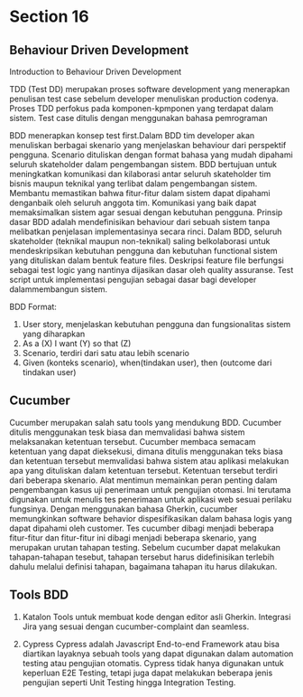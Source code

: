 # Section 16

## Behaviour Driven Development

Introduction to Behaviour Driven Development

TDD (Test DD) merupakan proses software development yang menerapkan penulisan test case sebelum developer menuliskan production codenya. Proses TDD perfokus pada komponen-kpmponen yang terdapat dalam sistem. Test case ditulis dengan menggunakan bahasa pemrograman

BDD menerapkan konsep test first.Dalam BDD tim developer akan menuliskan berbagai skenario yang menjelaskan behaviour dari perspektif pengguna. Scenario dituliskan dengan format bahasa yang mudah dipahami seluruh skateholder dalam pengembangan sistem. BDD bertujuan untuk meningkatkan komunikasi dan kilaborasi antar seluruh skateholder tim bisnis maupun teknikal yang terlibat dalam pengembangan sistem.
Membantu memastikan bahwa fitur-fitur dalam sistem dapat dipahami denganbaik oleh seluruh anggota tim.
Komunikasi yang baik dapat memaksimalkan sistem agar sesuai dengan kebutuhan pengguna.
Prinsip dasar BDD adalah mendefinisikan behaviour dari sebuah sistem tanpa melibatkan penjelasan implementasinya secara rinci.
Dalam BDD, seluruh skateholder (teknikal maupun non-teknikal) saling belkolaborasi untuk mendeskripsikan kebutuhan pengguna dan kebutuhan functional sistem yang dituliskan dalam bentuk feature files.
Deskripsi feature file berfungsi sebagai test logic yang nantinya dijasikan dasar oleh quality assuranse.
Test script untuk implementasi pengujian sebagai dasar bagi developer dalammembangun sistem.

BDD Format:
1. User story, menjelaskan kebutuhan pengguna dan fungsionalitas sistem yang diharapkan
2. As a (X) I want (Y) so that (Z)
3. Scenario, terdiri dari satu atau lebih scenario
4. Given (konteks scenario), when(tindakan user), then (outcome dari tindakan user)

## Cucumber

Cucumber merupakan salah satu tools yang mendukung BDD. Cucumber ditulis menggunakan tesk biasa dan memvalidasi bahwa sistem melaksanakan ketentuan tersebut.
Cucumber membaca semacam ketentuan yang dapat dieksekusi, dimana ditulis menggunakan teks biasa dan ketentuan tersebut memvalidasi bahwa sistem atau aplikasi melakukan apa yang dituliskan dalam ketentuan tersebut. Ketentuan tersebut terdiri dari beberapa skenario.
Alat mentimun memainkan peran penting dalam pengembangan kasus uji penerimaan untuk pengujian otomasi. Ini terutama digunakan untuk menulis tes penerimaan untuk aplikasi web sesuai perilaku fungsinya.
Dengan menggunakan bahasa Gherkin, cucumber memungkinkan software behavior dispesifikasikan dalam bahasa logis yang dapat dipahami oleh customer. Tes cucumber dibagi menjadi beberapa fitur-fitur dan fitur-fitur ini dibagi menjadi beberapa skenario, yang merupakan urutan tahapan testing. Sebelum cucumber dapat melakukan tahapan-tahapan tesebut, tahapan tersebut harus didefinisikan terlebih dahulu melalui definisi tahapan, bagaimana tahapan itu harus dilakukan.


## Tools BDD

1. Katalon
Tools untuk membuat kode dengan editor asli Gherkin. Integrasi Jira yang sesuai dengan cucumber-complaint dan seamless.

2. Cypress
Cypress adalah Javascript End-to-end Framework atau bisa diartikan layaknya sebuah tools yang dapat digunakan dalam automation testing atau pengujian otomatis. Cypress tidak hanya digunakan untuk keperluan E2E Testing, tetapi juga dapat melakukan beberapa jenis pengujian seperti Unit Testing hingga Integration Testing.

